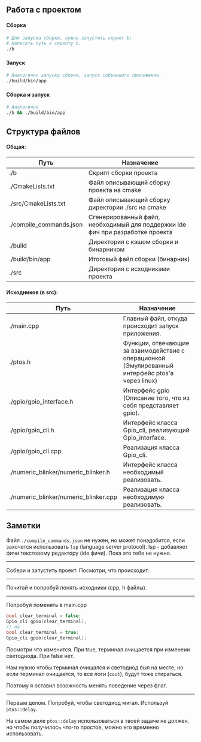 ## Работа с проектом

#### Сборка
```bash
# Для запуска сборки, нужно запустить скрипт b:
# Написать путь к скрипту b.
./b
```

#### Запуск
```bash
# Аналогично запуску сборки, запуск собранного приложения.
./build/bin/app
```

#### Сборка и запуск
```bash
# Аналогично
./b && ./build/bin/app
```

## Структура файлов
#### Общая:
| Путь | Назначение |
| - | - |
| ./b | Скрипт сборки проекта |
| ./CmakeLists.txt | Файл описывающий сборку проекта на cmake |
| ./src/CmakeLists.txt | Файл описывающий сборку директории ./src на cmake |
| ./compile_commands.json | Сгенерированный файл, необходимый для поддержки ide фич при разработке проекта |
| ./build | Директория с кэшом сборки и бинарником |
| ./build/bin/app | Итоговый файл сборки (бинарник) |
| ./src | Директория с исходниками проекта |


#### Исходников (в src):
| Путь | Назначение |
| - | - |
| ./main.cpp | Главный файл, откуда происходит запуск приложения. |
| ./ptos.h | Функции, отвечающие за взаимодействие с операционкой. (Эмулированный интерфейс ptos'а через linux) |
| ./gpio/gpio_interface.h | Интерфейс gpio (Описание того, что из себя представляет gpio). |
| ./gpio/gpio_cli.h | Интерфейс класса Gpio_cli, реализующий Gpio_interface. |
| ./gpio/gpio_cli.cpp | Реализация класса Gpio_cli. |
| ./numeric_blinker/numeric_blinker.h | Интерфейс класса необходимый реализовать. |
| ./numeric_blinker/numeric_blinker.cpp | Реализация класса необходимую реализовать. |

## Заметки
Файл `./compile_commands.json` не нужен, но может понадобится, если
захочется использовать `lsp` (language server protocol). lsp - добавляет
фичи текстовому редактору (ide фичи). Пока это тебе не нужно.
___

Собери и запустить проект. Посмотри, что происходит.
___

Почитай и попробуй понять исходники (cpp, h файлы).
___

Попробуй поменять в main.cpp
```cpp
bool clear_terminal = false;
Gpio_cli gpio(clear_terminal);
// на
bool clear_terminal = true;
Gpio_cli gpio(clear_terminal);
```
Посмотри что изменится. При true, терминал очищается при изменеии
светодиода. При false нет.

Нам нужно чтобы терминал очищался и светодиод был на месте, но если
терминал очищается, то все логи (`cout`), будут тоже стираться.

Поэтому я оставил возожность менять поведение через флаг.

___
Первым делом. Попробуй, чтобы светодиод мигал. Используй `ptos::delay`.

На самом деле `ptos::delay` использоваться в твоей задаче не должен,
но чтобы получилось что-то простое, можно его временно использовать.
